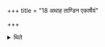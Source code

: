 +++
title = "18 अथाह ताण्डिन एकार्षेयं"

+++

<details><summary>थिते</summary>

अथाह ताण्डिन एकार्षेयं सार्ववर्णिकं समामनन्ति । मानवेति होता मनुवदित्यध्वर्युः । मानव्यो हि प्रजा इति हि ब्राह्मणमिति हि ब्राह्मणम् १८
</details>
